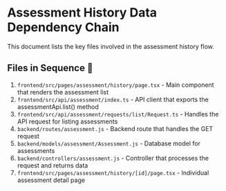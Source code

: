 # Assessment History Data Dependency Chain

This document lists the key files involved in the assessment history flow.

## Files in Sequence 🔗

1. `frontend/src/pages/assessment/history/page.tsx` - Main component that renders the assessment list
2. `frontend/src/api/assessment/index.ts` - API client that exports the assessmentApi.list() method
3. `frontend/src/api/assessment/requests/list/Request.ts` - Handles the API request for listing assessments
4. `backend/routes/assessment.js` - Backend route that handles the GET request
5. `backend/models/assessment/Assessment.js` - Database model for assessments
6. `backend/controllers/assessment.js` - Controller that processes the request and returns data
7. `frontend/src/pages/assessment/history/[id]/page.tsx` - Individual assessment detail page 